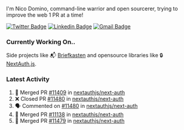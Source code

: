 
I'm Nico Domino, command-line warrior and open sourcerer, trying to improve the web 1 PR at a time!

[![Twitter Badge](https://img.shields.io/badge/-@ndom91-1ca0f1?style=flat-square&labelColor=1ca0f1&logo=twitter&logoColor=white&link=https://twitter.com/ndom91)](https://twitter.com/ndom91) [![Linkedin Badge](https://img.shields.io/badge/-ndom91-blue?style=flat-square&logo=Linkedin&logoColor=white&link=https://www.linkedin.com/in/ndom91/)](https://www.linkedin.com/in/ndom91/) [![Gmail Badge](https://img.shields.io/badge/-yo@ndo.dev-c14438?style=flat-square&logo=mail.ru&logoColor=white&link=mailto:yo@ndo.dev)](mailto:yo@ndo.dev)

### Currently Working On..

Side projects like 📬 [Briefkasten](https://briefkastenhq.com) and opensource libraries like 🔒 [NextAuth.js](https://github.com/nextauthjs/next-auth).

<!--START_SECTION_PROFILE_VIEWS:readme-info-->
<!--END_SECTION_PROFILE_VIEWS:readme-info-->

<!--START_SECTION_DAILY_COMMIT:readme-info-->
<!--END_SECTION_DAILY_COMMIT:readme-info-->

<!--START_SECTION_WEEKLY_COMMIT:readme-info-->
<!--END_SECTION_WEEKLY_COMMIT:readme-info-->

### Latest Activity

<!--START_SECTION:activity-->
1. 🎉 Merged PR [#11409](https://github.com/nextauthjs/next-auth/pull/11409) in [nextauthjs/next-auth](https://github.com/nextauthjs/next-auth)
2. ❌ Closed PR [#11480](https://github.com/nextauthjs/next-auth/pull/11480) in [nextauthjs/next-auth](https://github.com/nextauthjs/next-auth)
3. 🗣 Commented on [#11480](https://github.com/nextauthjs/next-auth/pull/11480#issuecomment-2254267960) in [nextauthjs/next-auth](https://github.com/nextauthjs/next-auth)
4. 🎉 Merged PR [#11138](https://github.com/nextauthjs/next-auth/pull/11138) in [nextauthjs/next-auth](https://github.com/nextauthjs/next-auth)
5. 🎉 Merged PR [#11479](https://github.com/nextauthjs/next-auth/pull/11479) in [nextauthjs/next-auth](https://github.com/nextauthjs/next-auth)
<!--END_SECTION:activity-->
